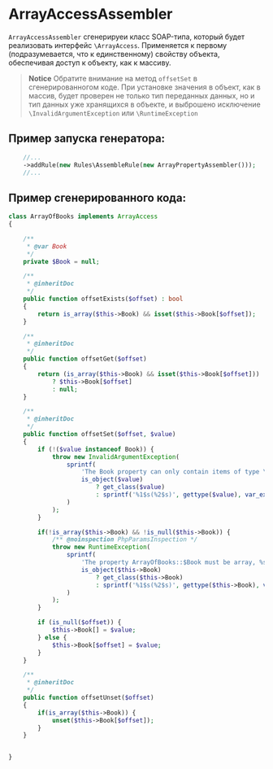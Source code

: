 # ArrayAccessAssembler

`ArrayAccessAssembler` сгенерируеи класс SOAP-типа, который будет реализовать интерфейс `\ArrayAccess`.
Применяется к первому (подразумевается, что к единственному) свойству объекта, обеспечивая доступ к объекту, как к массиву.

> **Notice**
> Обратите внимание на метод `offsetSet` в сгенерированногом коде. При установке значения в объект, как в массив, будет проверен 
> не только тип переданных данных, но и тип данных уже хранящихся в объекте, и выброшено исключение `\InvalidArgumentException` или `\RuntimeException`

## Пример запуска генератора:
```php
    //...
    ->addRule(new Rules\AssembleRule(new ArrayPropertyAssembler()));
    //...
```

## Пример сгенерированного кода:
```php
class ArrayOfBooks implements ArrayAccess
{

    /**
     * @var Book
     */
    private $Book = null;

    /**
     * @inheritDoc
     */
    public function offsetExists($offset) : bool
    {
        return is_array($this->Book) && isset($this->Book[$offset]);
    }

    /**
     * @inheritDoc
     */
    public function offsetGet($offset)
    {
        return (is_array($this->Book) && isset($this->Book[$offset]))
        	? $this->Book[$offset]
        	: null;
    }

    /**
     * @inheritDoc
     */
    public function offsetSet($offset, $value)
    {
        if (!($value instanceof Book)) {
        	throw new InvalidArgumentException(
        		sprintf(
        			'The Book property can only contain items of type \RZ\Integrations\Exchange1C\Type\Book, %s given',
        			is_object($value)
        				? get_class($value)
        				: sprintf('%1$s(%2$s)', gettype($value), var_export($value, true))
        		)
        	);
        }

        if(!is_array($this->Book) && !is_null($this->Book)) {
        	/** @noinspection PhpParamsInspection */
        	throw new RuntimeException(
        		sprintf(
        			'The property ArrayOfBooks::$Book must be array, %s given',
        			is_object($this->Book)
        				? get_class($this->Book)
        				: sprintf('%1$s(%2$s)', gettype($this->Book), var_export($this->Book, true))
        		)
        	);
        }

        if (is_null($offset)) {
        	$this->Book[] = $value;
        } else {
        	$this->Book[$offset] = $value;
        }
    }

    /**
     * @inheritDoc
     */
    public function offsetUnset($offset)
    {
        if(is_array($this->Book)) {
        	unset($this->Book[$offset]);
        }
    }


}
```